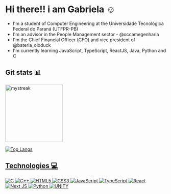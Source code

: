 # Hi there!! i am Gabriela ☺️

+ I'm a student of Computer Engineering at the Universidade Tecnológica Federal do Paraná (UTFPR-PB) 
+ I'm an advisor in the People Management sector - @occamegenharia
+ I'm the Chief Financial Officer (CFO) and vice president of @bateria_oloduck
+ I'm currently learning JavaScript, TypeScript, ReactJS, Java, Python and C

## Git stats 📊

<div>
  <a href="https://github.com/GabrielaNF">
  <img height="180em" src="https://github-readme-streak-stats.herokuapp.com/?user=GabrielaNF&theme=nightowl" alt="mystreak"/>
</div>

![Top Langs](https://github-readme-stats.vercel.app/api/top-langs/?username=GabrielaNF&layout=compact&include_all_commits=true&count_private=true&hide=jupyter%20notebook&theme=nightowl)

## Technologies 💻

![C](https://img.shields.io/badge/c-%2300599C.svg?style=for-the-badge&logo=c&logoColor=white)
![C++](https://img.shields.io/badge/c++-%2300599C.svg?style=for-the-badge&logo=c%2B%2B&logoColor=white)
![HTML5](https://img.shields.io/badge/html5-%23E34F26.svg?style=for-the-badge&logo=html5&logoColor=white)
![CSS3](https://img.shields.io/badge/css3-%231572B6.svg?style=for-the-badge&logo=css3&logoColor=white)
![JavaScript](https://img.shields.io/badge/javascript-%23323330.svg?style=for-the-badge&logo=javascript&logoColor=%23F7DF1E)
![TypeScript](https://img.shields.io/badge/typescript-%23007ACC.svg?style=for-the-badge&logo=typescript&logoColor=white)
![React](https://img.shields.io/badge/react-%2320232a.svg?style=for-the-badge&logo=react&logoColor=%2361DAFB)
![Next JS](https://img.shields.io/badge/Next-black?style=for-the-badge&logo=next.js&logoColor=white)
![Python](https://img.shields.io/badge/Python-3776AB?style=for-the-badge&logo=python&logoColor=white)
![UNITY](https://img.shields.io/badge/Unity-100000?style=for-the-badge&logo=unity&logoColor=white)

<!-- Sites uteis:
https://emojipedia.org/laptop  [EMOJIS]
https://docs.pipz.com/central-de-ajuda/learning-center/guia-basico-de-markdown#open  [MARKDOWN]
https://github.com/anuraghazra/github-readme-stats/blob/master/themes/README.md  [TEMAS GIT STATS]
-->  
